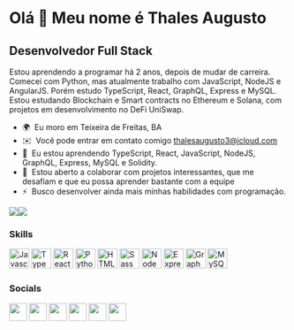 Olá 👋 Meu nome é Thales Augusto
===============================

Desenvolvedor Full Stack
--------------------------

Estou aprendendo a programar há 2 anos, depois de mudar de carreira. <br>
Comecei com Python, mas atualmente trabalho com JavaScript, NodeJS e AngularJS. Porém estudo TypeScript, React, GraphQL, Express e MySQL. <br>
Estou estudando Blockchain e Smart contracts no Ethereum e Solana, com projetos em desenvolvimento no DeFi UniSwap.

* 🌍  Eu moro em Teixeira de Freitas, BA
* ✉️  Você pode entrar em contato comigo [thalesaugusto3@icloud.com](mailto:thalesaugusto3@icloud.com)
* 🧠  Eu estou aprendendo TypeScript, React, JavaScript, NodeJS, GraphQL, Express, MySQL e Solidity.
* 🤝  Estou aberto a colaborar com projetos interessantes, que me desafiam e que eu possa aprender bastante com a equipe
* ⚡  Busco desenvolver ainda mais minhas habilidades com programação.

<a href="https://www.twitter.com/ThalesAugusto54" target="_blank" rel="noreferrer"><img
src="https://img.shields.io/twitter/follow/ThalesAugusto54?logo=twitter&style=for-the-badge&color=0891b2&labelColor=1c1917"
/></a><a href="https://www.github.com/ThalesAugusto0" target="_blank" rel="noreferrer"><img
src="https://img.shields.io/github/followers/ThalesAugusto0?logo=github&style=for-the-badge&color=0891b2&labelColor=1c1917" /></a>

### Skills

<p align="left">
<a href="https://developer.mozilla.org/en-US/docs/Web/JavaScript" target="_blank" rel="noreferrer"><img src="https://raw.githubusercontent.com/danielcranney/readme-generator/main/public/icons/skills/javascript-colored.svg" width="36" height="36" alt="Javascript" /></a>
<a href="https://www.typescriptlang.org/" target="_blank" rel="noreferrer"><img src="https://raw.githubusercontent.com/danielcranney/readme-generator/main/public/icons/skills/typescript-colored.svg" width="36" height="36" alt="TypeScript" /></a>
<a href="https://pt-br.reactjs.org/" target="_blank" rel="noreferrer"><img src="https://raw.githubusercontent.com/danielcranney/readme-generator/main/public/icons/skills/react-colored.svg" width="36" height="36" alt="React" /></a>
<a href="https://www.python.org/" target="_blank" rel="noreferrer"><img src="https://raw.githubusercontent.com/danielcranney/readme-generator/main/public/icons/skills/python-colored.svg" width="36" height="36" alt="Python" /></a>
<a href="https://developer.mozilla.org/en-US/docs/Glossary/HTML5" target="_blank" rel="noreferrer"><img src="https://raw.githubusercontent.com/danielcranney/readme-generator/main/public/icons/skills/html5-colored.svg" width="36" height="36" alt="HTML5" /></a>
<a href="https://sass-lang.com/" target="_blank" rel="noreferrer"><img src="https://raw.githubusercontent.com/danielcranney/readme-generator/main/public/icons/skills/sass-colored.svg" width="36" height="36" alt="Sass" /></a>
<a href="https://nodejs.org/en/" target="_blank" rel="noreferrer"><img src="https://raw.githubusercontent.com/danielcranney/readme-generator/main/public/icons/skills/nodejs-colored.svg" width="36" height="36" alt="NodeJS" /></a>
<a href="https://expressjs.com/" target="_blank" rel="noreferrer"><img src="https://raw.githubusercontent.com/danielcranney/readme-generator/main/public/icons/skills/express-colored-dark.svg" width="36" height="36" alt="Express" /></a>
<a href="https://graphql.org/" target="_blank" rel="noreferrer"><img src="https://raw.githubusercontent.com/danielcranney/readme-generator/main/public/icons/skills/graphql-colored.svg" width="36" height="36" alt="GraphQL" /></a>
<a href="https://www.mysql.com/" target="_blank" rel="noreferrer"><img src="https://raw.githubusercontent.com/danielcranney/readme-generator/main/public/icons/skills/mysql-colored.svg" width="36" height="36" alt="MySQL" /></a>
</p>


### Socials

<p align="left"> <a href="https://discord.com/users/3929" target="_blank" rel="noreferrer"><img src="https://raw.githubusercontent.com/danielcranney/readme-generator/main/public/icons/socials/discord.svg" width="32" height="32" /></a> <a href="https://www.github.com/ThalesAugusto0" target="_blank" rel="noreferrer"><img src="https://raw.githubusercontent.com/danielcranney/readme-generator/main/public/icons/socials/github-dark.svg" width="32" height="32" /></a> <a href="http://www.instagram.com/thalesaugusto72" target="_blank" rel="noreferrer"><img src="https://raw.githubusercontent.com/danielcranney/readme-generator/main/public/icons/socials/instagram.svg" width="32" height="32" /></a> <a href="https://www.linkedin.com/in/thales-augusto-silva-araujo-3b7836162" target="_blank" rel="noreferrer"><img src="https://raw.githubusercontent.com/danielcranney/readme-generator/main/public/icons/socials/linkedin.svg" width="32" height="32" /></a> <a href="https://www.stackoverflow.com/users/16607212" target="_blank" rel="noreferrer"><img src="https://raw.githubusercontent.com/danielcranney/readme-generator/main/public/icons/socials/stackoverflow.svg" width="32" height="32" /></a> <a href="https://www.twitter.com/ThalesAugusto54" target="_blank" rel="noreferrer"><img src="https://raw.githubusercontent.com/danielcranney/readme-generator/main/public/icons/socials/twitter.svg" width="32" height="32" /></a></p>

[//]: <> (### Badges)

[//]: <> (<b>Meu status do GitHub</b>)

[//]: <> (<a href="http://www.github.com/ThalesAugusto0"><img src="https://github-readme-stats.vercel.app/api?username=ThalesAugusto0&show_icons=true&hide=&count_private=true&title_color=0891b2&text_color=ffffff&icon_color=0891b2&bg_color=1c1917&hide_border=true&show_icons=true" alt="ThalesAugusto0's GitHub stats" /></a>)

[//]: <> (<a href="http://www.github.com/ThalesAugusto0"><img src="https://activity-graph.herokuapp.com/graph?username=ThalesAugusto0&bg_color=1c1917&color=ffffff&line=0891b2&point=ffffff&area_color=1c1917&area=true&hide_border=true&custom_title=GitHub%20Commits%20Graph" alt="GitHub Commits Graph" /></a>)

[//]: <> (<a href="https://github.com/ThalesAugusto0" align="left"><img src="https://github-readme-stats.vercel.app/api/top-langs/?username=ThalesAugusto0&langs_count=10&title_color=0891b2&text_color=ffffff&icon_color=0891b2&bg_color=1c1917&hide_border=true&locale=en&custom_title=Top%20%Languages" alt="Top Languages" /></a>)
